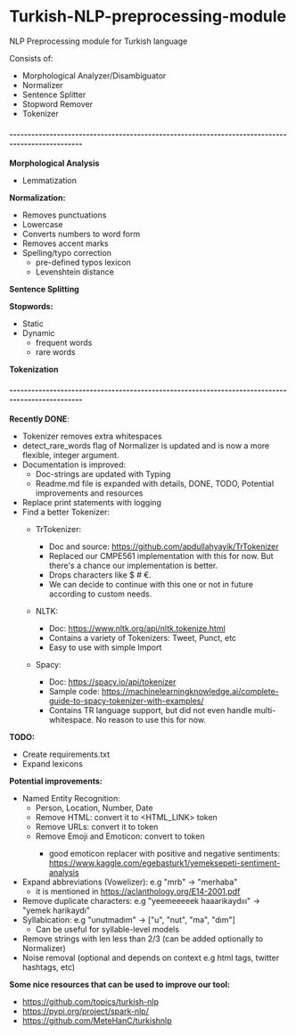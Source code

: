 # Turkish-NLP-preprocessing-module
NLP Preprocessing module for Turkish language

Consists of:
- Morphological Analyzer/Disambiguator
- Normalizer
- Sentence Splitter
- Stopword Remover
- Tokenizer

#### ------------------------------------------------------------------------------------------------

**Morphological Analysis**
- Lemmatization

**Normalization:**
- Removes punctuations
- Lowercase
- Converts numbers to word form
- Removes accent marks
- Spelling/typo correction
    - pre-defined typos lexicon
    - Levenshtein distance
    
**Sentence Splitting**

**Stopwords:**
- Static
- Dynamic
    - frequent words
    - rare words

**Tokenization**

#### ------------------------------------------------------------------------------------------------

**Recently DONE**:
- Tokenizer removes extra whitespaces
- detect_rare_words flag of Normalizer is updated and is now a more flexible, integer argument.
- Documentation is improved:
    - Doc-strings are updated with Typing
    - Readme.md file is expanded with details, DONE, TODO, Potential improvements and resources
- Replace print statements with logging
- Find a better Tokenizer:
    - TrTokenizer:
        - Doc and source: https://github.com/apdullahyayik/TrTokenizer
        - Replaced our CMPE561 implementation with this for now. But there's a chance our implementation is better.
        - Drops characters like $ # €.
        - We can decide to continue with this one or not in future according to custom needs.
        
    - NLTK:
        - Doc: https://www.nltk.org/api/nltk.tokenize.html
        - Contains a variety of Tokenizers: Tweet, Punct, etc
        - Easy to use with simple Import
        
    - Spacy:
        - Doc: https://spacy.io/api/tokenizer
        - Sample code: https://machinelearningknowledge.ai/complete-guide-to-spacy-tokenizer-with-examples/
        - Contains TR language support, but did not even handle multi-whitespace. No reason to use this for now.

**TODO:**
- Create requirements.txt
- Expand lexicons


**Potential improvements:**
- Named Entity Recognition:
    - Person, Location, Number, Date
    - Remove HTML: convert it to <HTML_LINK> token
    - Remove URLs: convert it to <URL> token
    - Remove Emoji and Emoticon: convert to <EMO> token
        - good emoticon replacer with positive and negative sentiments: https://www.kaggle.com/egebasturk1/yemeksepeti-sentiment-analysis
- Expand abbreviations (Vowelizer): e.g "mrb" -> "merhaba"
    - it is mentioned in https://aclanthology.org/E14-2001.pdf
- Remove duplicate characters: e.g "yeemeeeeek haaarikaydııı" -> "yemek harikaydı"
- Syllabication: e.g "unutmadım" -> ["u", "nut", "ma", "dım"]
    - Can be useful for syllable-level models
- Remove strings with len less than 2/3 (can be added optionally to Normalizer)
- Noise removal (optional and depends on context e.g html tags, twitter hashtags, etc)
    
    
**Some nice resources that can be used to improve our tool:**
- https://github.com/topics/turkish-nlp
- https://pypi.org/project/spark-nlp/
- https://github.com/MeteHanC/turkishnlp